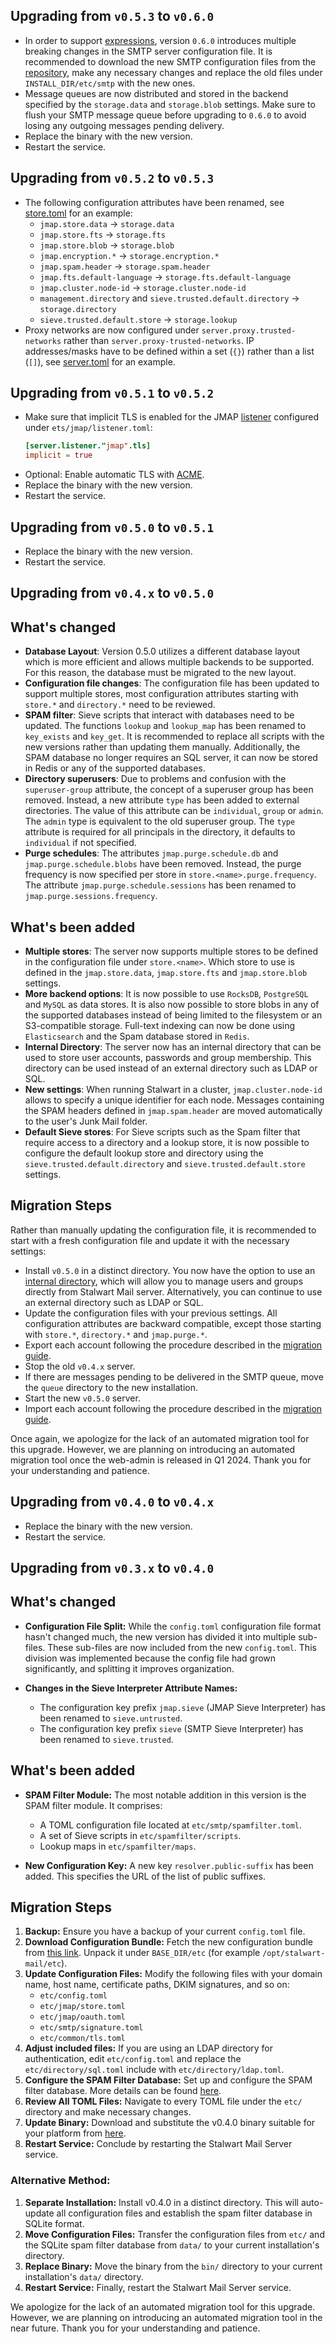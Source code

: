 Upgrading from `v0.5.3` to `v0.6.0`
-----------------------------------

- In order to support [expressions](https://stalw.art/docs/configuration/expressions/overview), version `0.6.0` introduces multiple breaking changes in the SMTP server configuration file. It is recommended to download the new SMTP configuration files from the [repository](https://github.com/stalwartlabs/mail-server/tree/main/resources/config/smtp), make any necessary changes and replace the old files under `INSTALL_DIR/etc/smtp` with the new ones.
- Message queues are now distributed and stored in the backend specified by the `storage.data` and `storage.blob` settings. Make sure to flush your SMTP message queue before upgrading to `0.6.0` to avoid losing any outgoing messages pending delivery.
- Replace the binary with the new version.
- Restart the service.

Upgrading from `v0.5.2` to `v0.5.3`
-----------------------------------

- The following configuration attributes have been renamed, see [store.toml](https://github.com/stalwartlabs/mail-server/blob/main/resources/config/common/store.toml) for an example:
  - `jmap.store.data` -> `storage.data`
  - `jmap.store.fts` -> `storage.fts`
  - `jmap.store.blob` -> `storage.blob`
  - `jmap.encryption.*` -> `storage.encryption.*`
  - `jmap.spam.header` -> `storage.spam.header`
  - `jmap.fts.default-language` -> `storage.fts.default-language`
  - `jmap.cluster.node-id` -> `storage.cluster.node-id`
  - `management.directory` and `sieve.trusted.default.directory` -> `storage.directory`
  - `sieve.trusted.default.store` -> `storage.lookup`
- Proxy networks are now configured under `server.proxy.trusted-networks` rather than `server.proxy-trusted-networks`. IP addresses/masks have to be defined within a set (`{}`) rather than a list (`[]`), see [server.toml](https://github.com/stalwartlabs/mail-server/blob/main/resources/config/common/server.toml) for an example.


Upgrading from `v0.5.1` to `v0.5.2`
-----------------------------------

- Make sure that implicit TLS is enabled for the JMAP [listener](https://stalw.art/docs/server/listener) configured under `ets/jmap/listener.toml`:
  ```toml
  [server.listener."jmap".tls]
  implicit = true
  ```
- Optional: Enable automatic TLS with [ACME](https://stalw.art/docs/server/tls/acme).
- Replace the binary with the new version.
- Restart the service.

Upgrading from `v0.5.0` to `v0.5.1`
-----------------------------------

- Replace the binary with the new version.
- Restart the service.

Upgrading from `v0.4.x` to `v0.5.0`
-----------------------------------

## What's changed

- **Database Layout**: Version 0.5.0 utilizes a different database layout which is more efficient and allows multiple backends to be supported. For this reason, the database must be migrated to the new layout.
- **Configuration file changes**: The configuration file has been updated to support multiple stores, most configuration attributes starting with `store.*` and `directory.*` need to be reviewed.
- **SPAM filter**: Sieve scripts that interact with databases need to be updated. The functions `lookup` and `lookup_map` has been renamed to `key_exists` and `key_get`. It is recommended to replace all scripts with the new versions rather than updating them manually. Additionally, the SPAM database no longer requires an SQL server, it can now be stored in Redis or any of the supported databases.
- **Directory superusers**: Due to problems and confusion with the `superuser-group` attribute, the concept of a superuser group has been removed. Instead, a new attribute `type` has been added to external directories. The value of this attribute can be `individual`, `group` or `admin`. The `admin` type is equivalent to the old superuser group. The `type` attribute is required for all principals in the directory, it defaults to `individual` if not specified.
- **Purge schedules**: The attributes `jmap.purge.schedule.db` and `jmap.purge.schedule.blobs` have been removed. Instead, the purge frequency is now specified per store in `store.<name>.purge.frequency`. The attribute `jmap.purge.schedule.sessions` has been renamed to `jmap.purge.sessions.frequency`.

## What's been added

- **Multiple stores**: The server now supports multiple stores to be defined in the configuration file under `store.<name>`. Which store to use is defined in the `jmap.store.data`, `jmap.store.fts` and `jmap.store.blob` settings.
- **More backend options**: It is now possible to use `RocksDB`, `PostgreSQL` and `MySQL` as data stores. It is also now possible to store blobs in any of the supported databases instead of being limited to the filesystem or an S3-compatible storage. Full-text indexing can now be done using `Elasticsearch` and the Spam database stored in `Redis`.
- **Internal Directory**: The server now has an internal directory that can be used to store user accounts, passwords and group membership. This directory can be used instead of an external directory such as LDAP or SQL.
- **New settings**: When running Stalwart in a cluster, `jmap.cluster.node-id` allows to specify a unique identifier for each node. Messages containing the SPAM headers defined in `jmap.spam.header` are moved automatically to the user's Junk Mail folder.
- **Default Sieve stores**: For Sieve scripts such as the Spam filter that require access to a directory and a lookup store, it is now possible to configure the default lookup store and directory using the `sieve.trusted.default.directory` and `sieve.trusted.default.store` settings.

## Migration Steps

Rather than manually updating the configuration file, it is recommended to start with a fresh configuration file and update it with the necessary settings:

- Install `v0.5.0` in a distinct directory. You now have the option to use an [internal directory](https://stalw.art/docs/directory/types/internal), which will allow you to manage users and groups directly from Stalwart Mail server. Alternatively, you can continue to use an external directory such as LDAP or SQL.
- Update the configuration files with your previous settings. All configuration attributes are backward compatible, except those starting with `store.*`, `directory.*` and `jmap.purge.*`.
- Export each account following the procedure described in the [migration guide](https://stalw.art/docs/management/database/migrate).
- Stop the old `v0.4.x` server.
- If there are messages pending to be delivered in the SMTP queue, move the `queue` directory to the new installation.
- Start the new `v0.5.0` server.
- Import each account following the procedure described in the [migration guide](https://stalw.art/docs/management/database/migrate).


Once again, we apologize for the lack of an automated migration tool for this upgrade. However, we are planning on introducing an automated migration tool once the web-admin is released in Q1 2024. Thank you for your understanding and patience.

Upgrading from `v0.4.0` to `v0.4.x`
-----------------------------------

- Replace the binary with the new version.
- Restart the service.


Upgrading from `v0.3.x` to `v0.4.0`
-----------------------------------

## What's changed

- **Configuration File Split:** While the `config.toml` configuration file format hasn't changed much, the new version has divided it into multiple sub-files. These sub-files are now included from the new `config.toml`. This division was implemented because the config file had grown significantly, and splitting it improves organization.

- **Changes in the Sieve Interpreter Attribute Names:** 
  - The configuration key prefix `jmap.sieve` (JMAP Sieve Interpreter) has been renamed to `sieve.untrusted`.
  - The configuration key prefix `sieve` (SMTP Sieve Interpreter) has been renamed to `sieve.trusted`.

## What's been added

- **SPAM Filter Module:** The most notable addition in this version is the SPAM filter module. It comprises:
  - A TOML configuration file located at `etc/smtp/spamfilter.toml`.
  - A set of Sieve scripts in `etc/spamfilter/scripts`.
  - Lookup maps in `etc/spamfilter/maps`.

- **New Configuration Key:** A new key `resolver.public-suffix` has been added. This specifies the URL of the list of public suffixes.

## Migration Steps

1. **Backup:** Ensure you have a backup of your current `config.toml` file.
2. **Download Configuration Bundle:** Fetch the new configuration bundle from [this link](https://get.stalw.art/resources/config.zip). Unpack it under `BASE_DIR/etc` (for example `/opt/stalwart-mail/etc`).
3. **Update Configuration Files:** Modify the following files with your domain name, host name, certificate paths, DKIM signatures, and so on:
   - `etc/config.toml`
   - `etc/jmap/store.toml`
   - `etc/jmap/oauth.toml`
   - `etc/smtp/signature.toml`
   - `etc/common/tls.toml`
4. **Adjust included files:** If you are using an LDAP directory for authentication, edit `etc/config.toml` and replace the `etc/directory/sql.toml` include with `etc/directory/ldap.toml`.
5. **Configure the SPAM Filter Database:** Set up and configure the SPAM filter database. More details can be found [here](https://stalw.art/docs/spamfilter/settings/database).
6. **Review All TOML Files:** Navigate to every TOML file under the `etc/` directory and make necessary changes.
7. **Update Binary:** Download and substitute the v0.4.0 binary suitable for your platform from [here](https://github.com/stalwartlabs/mail-server/releases/tag/v0.4.0).
8. **Restart Service:** Conclude by restarting the Stalwart Mail Server service.

### Alternative Method:

1. **Separate Installation:** Install v0.4.0 in a distinct directory. This will auto-update all configuration files and establish the spam filter database in SQLite format.
2. **Move Configuration Files:** Transfer the configuration files from `etc/` and the SQLite spam filter database from `data/` to your current installation's directory.
3. **Replace Binary:** Move the binary from the `bin/` directory to your current installation's `data/` directory.
4. **Restart Service:** Finally, restart the Stalwart Mail Server service.


We apologize for the lack of an automated migration tool for this upgrade. However, we are planning on introducing an automated migration tool in the near future. Thank you for your understanding and patience.
